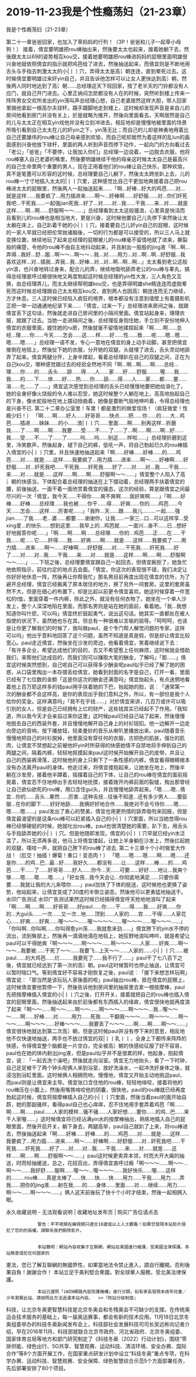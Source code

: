 # 2019-11-23我是个性瘾荡妇（21-23章）



我是个性瘾荡妇（21-23章）



 第二十一章爸爸回家，也加入了草妈妈的行列！（3P！爸爸和儿子一起草小母狗！）   接着，倩宜要明雄把rou棒抽出来，然後要太太也起来，接着她躺下去，然後跟太太以69的姿势相互kou交，接着她要明雄把rou棒进妈妈的屁眼里面明雄很兴奋地就依照倩宜的指示就把鸡芭给了进去，然後抽送起来，而倩宜则是不断地用舌头与手指去刺激太太的小|丨丨穴，弄得太太是高氵朝连连，直到晕死过去。这时候倩宜要明雄过来奸yin自己，并且告诉他怎样可以让女人更快达到高氵朝，然後两人同时地达到了高氵朝……总经理这天下班回家，按了老半天的门铃都没有人应门，就自己开门进去。心里正纳闷怎麽都没有人在的时候，突然听到楼上传来一阵阵男女交欢所发出的yin荡叫声总经理心想，自己老婆居然这样大胆，带人回家里搞他拿起一根高尔夫球杆，蹑手蹑脚地走到楼上，这时候却发现声音是来自儿的房间他看到房门并没有关上，於是就略为推开，然後向里面看去。天啊居然是自己的儿与太太正在相互yin戏他并没有立刻冲进去，相反地却是慢慢地被里面的场景所吸引看到自己太太在儿的奸yin之下，yin荡无比；而自己的儿却是神勇地用着比自己还要雄伟的rou棒让自己母亲感到欢愉，而自己呢却居然为着这样的乱lun的画面感到兴奋他放下球杆，里面的两人听到声音而停下动作，一起向门的方向看过去「老公」「爸爸」「不要停，让我加入你们」总经理一边说着，一边脱去衣服，他将rou棒塞入自己老婆的嘴里，然後要明雄继续干他的母亲这时候太太自己是最高兴的自己生命里两个重要的男人，现在正用着他们的rou棒让自己快乐，那种欢愉，真不是笔墨可以形容的这时候，总经理要自己儿躺下，然後太太跨坐趴上去，儿的rou棒一寸寸地插入太太的|丨丨穴里，这种感觉比自己干更加地爽接着自己把rou棒进太太的屁眼里，然後两人一起抽送起来……「啊…好棒…好大的鸡芭……对…就是这样……我要疯了…用力插进来……啊～…好棒啊……好舒服……对…你们奸死我吧…干死我……一起强jian死我…好了…对……对…我……干我……来…对……就是这样……啊…啊……舒服啊～～……」总经理看到太太这般骚浪，心里真是快活而且看到儿的rou棒也是相当地大，更是兴奋，这时候他要自己儿先停下来然後让太太躺在床上，自己趴着干她的小|丨丨穴，接着要自己儿奸yin自己的屁眼，这时候的一家人早就已经把伦常抛诸脑後，一切的行为都是可以接受的，所以三人马上就变换位置，继续地玩了起来总经理的屁眼被儿的rou棒毫不留情地就了进来，撕裂般的痛楚，令他的rou棒不由自主地抖动起来，并且射出一股股的jing液「啊…啊…弄得…我好…舒…服…啊～～…啊～～…我…对……用力…对…啊…啊…好舒服…我喜欢这样…对…插我…弄我…我…好棒…对…对…啊…啊…啊…」太太看到老公这般yin浪，也兴奋地转过身来，配合儿的弄，继续地吸吮舔弄老公的rou棒与睾丸，搞得总经理直呼过瘾很快地又再度勃起这时候总经理的yin性大发，三人角色又互换，由总经理弄儿，而太太继续帮明雄kou交，也是弄得明雄she精连连而虚脱晕死而这时候总经理跟自己太太相互kou交，直到两人也因高氵朝连连而无力继续，方才休息。三人这时候已经陷入疯狂的境界，根本都没有注意到墙壁上有着摄影机正把一举一动通通地纪录下来……「倩宜，过来一下」总经理进来房间之後，就跟倩宜丢下这句话，然後就走进自己房间里的小隔间里面。倩宜站起身来，理理衣服，就跟了过去。当她一走进隔间之後，总经理反身抱住她，手立刻不安份地伸入倩宜的衣服里面，握住她的ru房，然後就毫不留情地揉捏起来「啊……啊……总经…理……你……今天……怎会……这……样……好……性……致……呢……嗯…嗯……嗯……嗯……」总经理一语不发，专心一意地在倩宜的身上动手动脚，甚至把倩宜推倒在地毯上，然後扯下她的衣服，分开她的双腿，头就埋了进去，舌头灵动地舔弄了起来。倩宜两腿分开，上身半撑起，看着总经理趴在自己的双腿之间，正在为自己kou交，哪种感觉跟过去的经验全然地不同「啊…啊…啊……啊……总经…理……你……的……舌头……舔……得……人……家……好……舒服………喔……我……我……的……下……体……好……热……你……舔……得……人……家……都……要……溶……化……了……」倩宜这次感觉到总经理的舌头已经慢慢地要把她给溶化了，她的全身好像火烧般的令人难以忍受，她这时候整个人躺在地上，高高地抬起自己的下身，像水蛇般地在地上摆动扭曲着，她像是要断气般地呻吟着，令得总经理也是兴奋不已. 第二十二章办公室里！车里！都是激烈的做爱现场！（疯狂做爱！性瘾少妇！）   「啊……啊……好人……好哥哥……快点……把……你……的……大…鸡芭……插进……妹妹……的小……浪|丨丨穴……里面……啊……别再这样…折磨我……了……啊……啊……我要……受……不……了……了…啊……啊……啊…好……我……受……不……了……了………呜……呜……别这……样啦……」总经理折磨到这里，冷笑数声，然後起身，褪下自己的裤，低吼一声，将自己勃起已久的rou棒插入倩宜的小|丨丨穴里，并且快速地抽送起来「啊……好棒……好棒……的……鸡芭……对……就是……这样……我要疯了…用力插……进来……啊～……好棒啊……好舒服……对…奸死我吧……干死我……奸死我……好了……对……对…我……干我……来……对……就是……这样……啊……啊……舒服啊～～……」倩宜整个人陷入了高氵朝的快感当，下体配合着总经理的抽送在上下摆动着，总经理两手扶着倩宜的腰，前後抽送，一面干着一面欣赏着倩宜的骚态，这次的经验，算是跟倩宜之间最尽兴的一次「倩宜，我今天……干得你……爽不爽啊……我好爽啊……」「啊……好棒……好棒……总经理……我也被……你干……得……好爽……你的……鸡芭……今天……怎会……这样……厉害呢……」「我昨…天……跟……我儿………一起……强jian……了我……老…婆……都要……谢谢你，让我……一家三…口…可以这样享…受xing爱…的快乐……想到这里……我早上的…鸡芭就……一直兴…奋不……已…想好好地报答你呢……」「啊……啊……啊……总经理……你的…鸡芭……正……在……干我……呢……它……奸得……我……好爽……啊……就是……这样……我要疯了……用力插……进来……啊～……好棒啊……好舒服……对……干死我……奸死我……好了……对……对…我……干我……来……对……就是……这样……啊……啊……舒服啊～～……」……下班之後，总经理要倩宜跟自己一起回去，但倩宜婉拒了，她急忙地依照指示，前往约定的地点去会面。「倩宜，你这次的表现很不错，我们决定让你好好地休息一阵，然後再让你帮我忙」那名男目前再度出现在倩宜的住所，为了避开总经理，倩宜已经搬离了原本居住的地方，换了另外一间套房。这里的套房虽然不大，但是在细心的布置下，却是比起以前更令倩宜喜欢。她这时候穿着一件宽松的t恤，里面穿着一件内裤，除此之外，就没有任何衣物了。她坐在一个单人沙发上，整个人深深地陷在里面，而那名男则是站在她的面前，看着她。「我…我想知道你叫什麽，可以吗」倩宜终於鼓起勇气，说出这句话。她其实一直都处在被人指使的状况下，虽然她也乐在其，但总有一种很难以言喻的屈辱。「呵呵呵，也该是让你更了解我们的时候了，我叫做paul，是个专门帮人解觉问题的专家，这样可以吗」他出乎意料地回答了这个问题，虽然不知道是真是假，但是却让倩宜比较宽心。paul走近倩宜，然後坐在沙发的旁边，他看着倩宜，笑着继续说下去︰「有许多企业，希望达成他们的目的，去又不希望惹上任何麻烦，这时候就会借助我们，来帮他们达成目的，而我们则可以赚取大笔的酬金，了解吗」「那……」倩宜这时候突然想到，自己呢自己可以获得多少酬金呢paul似乎已经了解了她的困惑，从口袋里掏出一本存摺丢给倩宜，她看到封面的名字是自己，打开一看，里面已经有了七位数的金额「这是你这次的酬金还满意吗」倩宜抬起头，有点迷惘地看着他上百万耶这样多的钱paul用手扶着她的下巴，抬起她的脸，说︰「通常第一次的酬金都不会这样高，是你的表现出乎我们意料之外，所以，有一部份是我个人给你的奖金。这样满意吗」「我不在乎钱……」对於倩宜来讲，几百万或许可以吸引别的女人，但是自己已经拥有上亿的财产，这些钱其实已经起不了作用。「我知道，所以我今天才会亲自过来你这里」这时候paul已经自己站了起来，然後慢慢地脱去自己的西装外套，并且慢慢地解开自己身上的衬衫钮扣。他一边解开一边走向旁边的音响，按下播放钮，轻柔曼妙的音乐从喇叭里播放出来。paul随着音乐慢慢地把自己的衬衫脱掉，他里面没有穿任何的衣服，古铜色的肌肤，强壮的肌肉，让倩宜不禁想起之前被他奸yin时所获得的快感她情不自禁地将手伸到自己的两腿之间，隔着内裤，轻轻地抠摸起来paul这时候开始解开自己的皮带，并且让自己的西装裤滑落，这时候他的身上只剩下了一条性感的内裤。倩宜看得眼睛根本没有办法离开paul的身体。他走过来，将倩宜搂抱起来，让她坐在地上，然後半躺在沙发旁，接着他半蹲着，摇摆着自己的下体，让自己的rou棒在倩宜的面前摇晃着，倩宜忍不住地伸出手去轻轻地抚摸，接着拨开内裤前面的裂缝，掏出那曾经让自己欲仙欲死的rou棒，用口含住gui头，并且慢慢地舔弄起来。「嗯……嗯…倩宜…你的……舌头…果然……厉害…这种舌技…往後不知道…还有多少男人……要臣服…在你的脚下……好好地舔……我俩好好地合作……我绝对不会亏待你……嗯……嗯……嗯……」paul发出了衷心的赞美，倩宜也用更热情的舔弄吸吮来回报，但是倩宜最渴望的是这条rou棒可以赶紧插入自己的小|丨丨穴里面，所以当她觉得rou棒已经够硬挺的时候，她就吐出rou棒。paul也很清楚她的需要，趴下去，用舌头与手指舔弄她的小|丨丨穴。但是他随即发现，倩宜的小|丨丨穴早就已经yin水泛滥了，所以无须再多说，他马上将倩宜搂起，让她上半身躺在沙发上，然後扛起她的双腿，噗吱一声，就把自己胯下的rou棒了进去. 第二十三章十个小时做爱大作战！（肛交！抽插！爆菊！重口！变态肉！）   「嗯……嗯……嗯……啊……嗯……还是你……的鸡…巴…最…好……我好久……都没有……让……这样……棒……的……鸡芭……干……了……好哥哥……好人……你今…天……可要……好好……地让…我爽个够……嗯……嗯……嗯……」「好女孩…我今天会让…你彻底地满足……只要你需要……我就让我的大儿来喂你……」paul加快了下体的挺送，这时候他也更换了姿势，他站起来，让倩宜变成了30度的半倒立姿态，然後他可以更勇猛地抽送干。水印广告测试 水印广告测试果然这时候已经搞得倩宜呼天抢地地浪叫了起来「啊……啊……啊……好哥哥……好paul……你……干……得……我……好爽……你的…大gui头……一次……又一次…地……顶到……人家的……宫……干得……人家花心……好爽……好爽……喔～～～……喔～～～～……喔～～～……喔～～～……」「你叫啊…你叫啊……你叫得愈yin荡……我就愈来劲……」倩宜胯下的yin水不停的流出，流到臀部上，然後再一滴滴地滴在地毯上，她狂野地浪叫呻吟，就是希望让paul可以干得她爽「啊～～～……啊～～～……啊～～～……人家……好爽……啊～～～…我要被……干死了～～……我要飞…上天～～……人家的……小|丨丨穴……被paul……的大鸡芭……烂………我要死了……我不行了……」paul干了七八百下之後，倩宜就已经达到了第一次的高氵朝。paul这时候暂时也停止抽送，让倩宜可以暂时喘口气。等到倩宜好不容易才刚恢复之後，paul说︰「接下来想怎样玩啊」倩宜说︰「那当然是该玩玩人家後面的啦」paul抽出rou棒，抵在倩宜的屁眼上，这时候倩宜要他暂停一下，然後告诉他到房间里的抽屉里去拿一根按摩棒，paul先把按摩棒插入倩宜的小|丨丨穴之後，打开开关，接着就把自己的rou棒也插入倩宜的屁眼里面，然後抽送起来由於前後都有东西插入的缘故，倩宜很快地就再度浪了起来「啊～～……啊～～……啊～～……啊～～～……啊～～～…我…喔～～～……啊……好棒……对………用力……死我……干翻我～～～……啊～～～……啊～～～……啊～～～……好棒～～～……我要丢了～～～……啊……啊……啊～～……」倩宜很快地就达到第二次高氵朝，但是这时候paul并没有停下来的意思，相反地他不仅快速地抽送，两手也不放过倩宜的双|丨丨乳丨丨，全身上下都传来阵阵的快感，令得倩宜整个脑都是一片空白，完全被高氵朝的快感给征服了好不容易，paul也在她的体内射出jing液，但是paul似乎并不是很累的样，他起身，抱起倩宜，说︰「一起去洗个澡吧」然後就走向浴室。倩宜无力地抬头，看了一下时钟，自己足足被干了两个钟头呢俩人来到浴室，放好洗澡水，一起冲洗好身体之後，就浸泡到浴缸里面。这时候俩人相拥而吻，慢慢地，倩宜又开始主动地挑逗paul，而paul则是让倩宜来主导。倩宜张口含住他的rou棒，轻轻地啃咬，接着将他的rou棒压在小腹上，然後用嘴唇啃咬他的阴囊，很快地，paul的rou棒就已经再度勃起这时候，倩宜将按摩棒插入自己的小|丨丨穴里面，然後当着paul的面开始自蔚，她的那副骚样，看得paul自己也心痒痒，忍不住地用手套弄着鸡芭「啊……啊……啊……paul……人家的模样…骚不骚……人家好想……要你……的鸡…巴……来干人家喔……」这时候倩宜将已经沾满yin水的按摩棒抽出，熟练地插入自己的屁眼里面，然後开启开关，躺下身去，两腿高举，paul自己就趴了上来，将rou棒进去，然後抽送起来「啊……好棒……好棒……的……鸡芭……对……就是……这样……我要疯了…用力插……进来……啊～……好棒啊……好舒服……对…奸死我吧……干死我……奸死我……好了……对……对…我……干我……来……对……就是……这样……啊……啊……舒服啊～～……」paul这时候更卖弄本领，时而大开大阖的抽送，时而轻抽缓送，总之，花招百出，弄得倩宜直呼过瘾「啊～～～……啊～～…啊～～……我好舒……服啊……喔～～…喔～～～……我好快乐……喔……这样的………rou棒……真是太棒了……快……快……快……用力……干我……用力……弄我……把你的jing液……射在我……的……身体……里面……对……继续……用力……啊～～……啊～～～……」俩人这天前後玩了快十个小时才结束，然後一起相拥入眠。
            







永久收藏说明 - 无法观看说明 | 收藏地址发布页 | 购买广告位请点击


                警告：芊芊視頻在線視頻只適合18歲或以上人士觀看！如果您發現本站影片侵犯了您的的版權，請聯系我們删除影片。
            

                本站聲明：網站內容收集于互聯網，網站在美國進行維護，受美國法律保護。本站無意侵犯任何國家的
憲法，您已了解互聯網的無國界性，如果當地法令禁止進入，請自行離開。否則後果自負！謝謝合作！
本站立足于美利堅合衆國，對全球華人服務，受北美法律保護。
            

                本站已遵照「iWIN網路內容防護機構」進行分類，如有家長發現未成年兒童／少年瀏覽此站、請按照此方法過濾本站內容。  >>『网站分级制度』




科技，让北京冬奥更智慧科技是北京冬奥会和冬残奥会不可缺少的支撑。在传统奥运会技术服务的基础上，每一届奥运赛事，都会有新的技术应用。11月18日北京冬奥组委举办的科技冬奥新闻发布会上，科技部社会发展科技司司长吴远彬向记者介绍，早在2016年11月，科技部就联合北京市政府、河北省政府、北京冬奥组委、国家体育总局等地方和部门研究制定了《科技冬奥（2022）行动计划》，围绕“零排供能、绿色出行、5G共享、智慧观赛、运动科技、清洁环境、安全办赛、国际合作”等8个方面开展工作，在国家重点研发计划中设立“科技冬奥”重点专项，在科学办赛、运动科技、智慧观赛、安全保障、绿色智慧综合示范5个方面部署任务，先后部署安排了80个项目。


